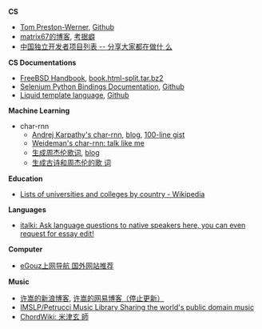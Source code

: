 **CS**
- [Tom Preston-Werner](http://tom.preston-werner.com/),
  [Github](https://github.com/mojombo/mojombo.github.io)
- [matrix67的博客](http://www.matrix67.com/),
  [考据癖](http://localhost-8080.com/)
- [中国独立开发者项目列表 -- 分享大家都在做什
  么](https://github.com/1c7/chinese-independent-developer)

**CS Documentations**

- [FreeBSD Handbook](https://www.freebsd.org/doc/handbook/),
  [book.html-split.tar.bz2](https://download.freebsd.org/ftp/doc/en/books/handbook/book.html-split.tar.bz2)
- [Selenium Python Bindings
  Documentation](https://selenium-python.readthedocs.io),
  [Github](https://github.com/baijum/selenium-python)
- [Liquid template language](http://shopify.github.io/liquid/),
  [Github](https://github.com/Shopify/shopify.github.com)

**Machine Learning**
- char-rnn
  - [Andrej Karpathy's char-rnn](https://github.com/karpathy/char-rnn),
    [blog](http://karpathy.github.io/2015/05/21/rnn-effectiveness/),
    [100-line gist](https://github.com/weixsong/min-char-rnn)
  - [Weideman's char-rnn: talk like me](https://hjweide.github.io/char-rnn)
  - [生成周杰伦歌词](https://github.com/leido/char-rnn-cn),
    [blog](http://leix.me/2016/11/28/tensorflow-lyrics-generation/)
  - [生成古诗和周杰伦的歌
    词](https://github.com/L1aoXingyu/Char-RNN-Gluon)

**Education**

- [Lists of universities and colleges by country -
  Wikipedia](https://en.wikipedia.org/wiki/Lists_of_universities_and_colleges_by_country)

**Languages**

- [italki: Ask language questions to native speakers here, you can
  even request for essay edit!](https://www.italki.com/)

**Computer**

- [eGouz上网导航 国外网站推荐](http://www.egouz.com/)

**Music**

- [许嵩的新浪博客](http://blog.sina.com.cn/vae),
  [许嵩的网易博客（停止更新）](http://vaevip.blog.163.com/)
- [IMSLP/Petrucci Music Library Sharing the world's public domain
  music](https://cn.imslp.org/)
- [ChordWiki: 米津玄
  師](https://ja.chordwiki.org/tag/%E7%B1%B3%E6%B4%A5%E7%8E%84%E5%B8%AB)
